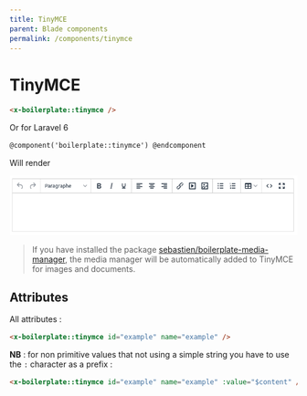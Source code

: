 ```yaml
---
title: TinyMCE
parent: Blade components
permalink: /components/tinymce
---
```


# TinyMCE

```html
<x-boilerplate::tinymce />
```

Or for Laravel 6

```html
@component('boilerplate::tinymce') @endcomponent
```

Will render

![Toggle](../assets/img/components/tinymce.png)

> If you have installed the package [sebastien/boilerplate-media-manager](https://github.com/sebastienheyd/boilerplate-media-manager), the media manager will be automatically added to TinyMCE for images and documents.

## Attributes

All attributes  :

```html
<x-boilerplate::tinymce id="example" name="example" />
```

**NB** : for non primitive values that not using a simple string you have to use the `:` character as a prefix :

```html
<x-boilerplate::tinymce id="example" name="example" :value="$content" />
```